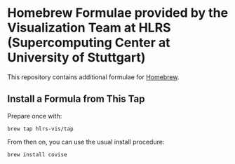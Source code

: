 # Homebrew Formulae provided by the Visualization Team at HLRS (Supercomputing Center at University of Stuttgart)

This repository contains additional formulae for [Homebrew](https://github.com/Homebrew).


## Install a Formula from This Tap

Prepare once with:

    brew tap hlrs-vis/tap

From then on, you can use the usual install procedure:

    brew install covise
